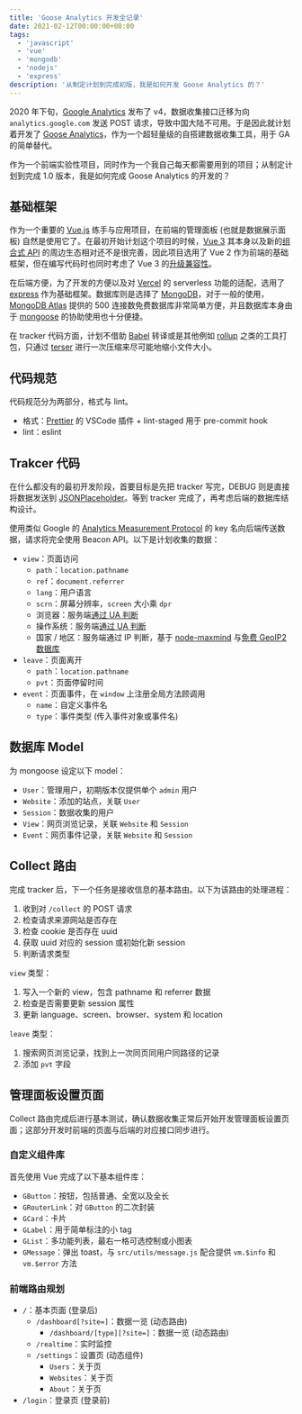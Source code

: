 ```yaml
---
title: 'Goose Analytics 开发全记录'
date: 2021-02-12T00:00:00+08:00
tags:
  - 'javascript'
  - 'vue'
  - 'mongodb'
  - 'nodejs'
  - 'express'
description: '从制定计划到完成初版，我是如何开发 Goose Analytics 的？'
---
```


2020 年下旬，[Google Analytics](https://analytics.google.com/) 发布了 v4，数据收集接口迁移为向 `analytics.google.com` 发送 POST 请求，导致中国大陆不可用。于是因此就计划着开发了 [Goose Analytics](https://github.com/amzrk2/goose-analytics)，作为一个超轻量级的自搭建数据收集工具，用于 GA 的简单替代。

<!--more-->

作为一个前端实验性项目，同时作为一个我自己每天都需要用到的项目；从制定计划到完成 1.0 版本，我是如何完成 Goose Analytics 的开发的？

## 基础框架

作为一个重要的 [Vue.js](https://vuejs.org/) 练手与应用项目，在前端的管理面板 (也就是数据展示面板) 自然是使用它了。在最初开始计划这个项目的时候，[Vue 3](https://v3.vuejs.org/) 其本身以及新的[组合式 API](https://v3.vuejs.org/guide/composition-api-introduction.html) 的周边生态相对还不是很完善，因此项目选用了 Vue 2 作为前端的基础框架，但在编写代码时也同时考虑了 Vue 3 的[升级兼容性](https://v3.vuejs.org/guide/migration/introduction.html)。

在后端方便，为了开发的方便以及对 [Vercel](https://vercel.com/) 的 serverless 功能的适配，选用了 [express](https://expressjs.com/) 作为基础框架。数据库则是选择了 [MongoDB](https://www.mongodb.com/)，对于一般的使用，[MongoDB Atlas](https://www.mongodb.com/cloud/atlas) 提供的 500 连接数免费数据库非常简单方便，并且数据库本身由于 [mongoose](https://mongoosejs.com/) 的协助使用也十分便捷。

在 tracker 代码方面，计划不借助 [Babel](https://babeljs.io/) 转译或是其他例如 [rollup](https://rollupjs.org/) 之类的工具打包，只通过 [terser](https://terser.org/) 进行一次压缩来尽可能地缩小文件大小。

## 代码规范

代码规范分为两部分，格式与 lint。

- 格式：[Prettier](https://prettier.io/) 的 VSCode 插件 + lint-staged 用于 pre-commit hook
- lint：eslint

## Trakcer 代码

在什么都没有的最初开发阶段，首要目标是先把 tracker 写完，DEBUG 则是直接将数据发送到 [JSONPlaceholder](https://jsonplaceholder.typicode.com/)。等到 tracker 完成了，再考虑后端的数据库结构设计。

使用类似 Google 的 [Analytics Measurement Protocol](https://developers.google.com/analytics/devguides/collection/protocol/v1/) 的 key 名向后端传送数据，请求将完全使用 Beacon API。以下是计划收集的数据：

- `view`：页面访问
  - `path`：`location.pathname`
  - `ref`：`document.referrer`
  - `lang`：用户语言
  - `scrn`：屏幕分辨率，`screen` 大小乘 `dpr`
  - 浏览器：服务端[通过 UA 判断](https://www.npmjs.com/package/bowser)
  - 操作系统：服务端[通过 UA 判断](https://www.npmjs.com/package/bowser)
  - 国家 / 地区：服务端通过 IP 判断，基于 [node-maxmind](https://www.npmjs.com/package/maxmind) 与[免费 GeoIP2 数据库](https://dev.maxmind.com/geoip/geoip2/geolite2/)
- `leave`：页面离开
  - `path`：`location.pathname`
  - `pvt`：页面停留时间
- `event`：页面事件，在 `window` 上注册全局方法顾调用
  - `name`：自定义事件名
  - `type`：事件类型 (传入事件对象或事件名)

## 数据库 Model

为 mongoose 设定以下 model：

- `User`：管理用户，初期版本仅提供单个 `admin` 用户
- `Website`：添加的站点，关联 `User`
- `Session`：数据收集的用户
- `View`：网页浏览记录，关联 `Website` 和 `Session`
- `Event`：网页事件记录，关联 `Website` 和 `Session`

## Collect 路由

完成 tracker 后，下一个任务是接收信息的基本路由。以下为该路由的处理进程：

1. 收到对 `/collect` 的 POST 请求
2. 检查请求来源网站是否存在
3. 检查 cookie 是否存在 uuid
4. 获取 uuid 对应的 session 或初始化新 session
5. 判断请求类型

`view` 类型：

1. 写入一个新的 view，包含 pathname 和 referrer 数据
2. 检查是否需要更新 session 属性
3. 更新 language、screen、browser、system 和 location

`leave` 类型：

1. 搜索网页浏览记录，找到上一次同页同用户同路径的记录
2. 添加 `pvt` 字段

## 管理面板设置页面

Collect 路由完成后进行基本测试，确认数据收集正常后开始开发管理面板设置页面；这部分开发时前端的页面与后端的对应接口同步进行。

### 自定义组件库

首先使用 Vue 完成了以下基本组件库：

- `GButton`：按钮，包括普通、全宽以及全长
- `GRouterLink`：对 `GButton` 的二次封装
- `GCard`：卡片
- `GLabel`：用于简单标注的小 tag
- `GList`：多功能列表，最右一格可选控制或小图表
- `GMessage`：弹出 toast，与 `src/utils/message.js` 配合提供 `vm.$info` 和 `vm.$error` 方法

### 前端路由规划

- `/`：基本页面 (登录后)
  - `/dashboard[?site=]`：数据一览 (动态路由)
    - `/dashboard/[type][?site=]`：数据一览 (动态路由)
  - `/realtime`：实时监控
  - `/settings`：设置页 (动态组件)
    - `Users`：关于页
    - `Websites`：关于页
    - `About`：关于页
- `/login`：登录页 (登录前)
